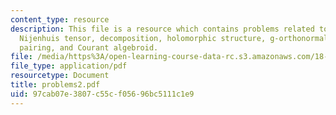 ```yaml
---
content_type: resource
description: This file is a resource which contains problems related to topics like
  Nijenhuis tensor, decomposition, holomorphic structure, g-orthonormal basis, Mukai
  pairing, and Courant algebroid.
file: /media/https%3A/open-learning-course-data-rc.s3.amazonaws.com/18-969-topics-in-geometry-dirac-geometry-fall-2006/97cab07e3807c55cf05696bc5111c1e9_problems2.pdf
file_type: application/pdf
resourcetype: Document
title: problems2.pdf
uid: 97cab07e-3807-c55c-f056-96bc5111c1e9
---
```

